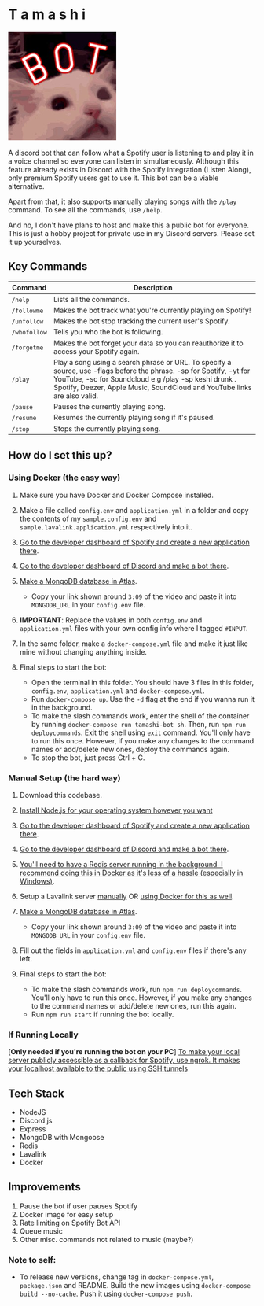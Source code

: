 # T a m a s h i

![tamashi_img](./docs/tamashi.jpg)

A discord bot that can follow what a Spotify user is listening to and play it in a voice channel so everyone can listen in simultaneously. Although this feature already exists in Discord with the Spotify integration (Listen Along), only premium Spotify users get to use it. This bot can be a viable alternative.

Apart from that, it also supports manually playing songs with the `/play` command. To see all the commands, use `/help`.

And no, I don't have plans to host and make this a public bot for everyone. This is just a hobby project for private use in my Discord servers. Please set it up yourselves.

## Key Commands

| Command      | Description                                                                                                                                                                                                                                              |
| ------------ | -------------------------------------------------------------------------------------------------------------------------------------------------------------------------------------------------------------------------------------------------------- |
| `/help`      | Lists all the commands.                                                                                                                                                                                                                                  |
| `/followme`  | Makes the bot track what you're currently playing on Spotify!                                                                                                                                                                                            |
| `/unfollow`  | Makes the bot stop tracking the current user's Spotify.                                                                                                                                                                                                  |
| `/whofollow` | Tells you who the bot is following.                                                                                                                                                                                                                      |
| `/forgetme`  | Makes the bot forget your data so you can reauthorize it to access your Spotify again.                                                                                                                                                                   |
| `/play`      | Play a song using a search phrase or URL. To specify a source, use -flags before the phrase. -sp for Spotify, -yt for YouTube, -sc for Soundcloud e.g /play -sp keshi drunk . Spotify, Deezer, Apple Music, SoundCloud and YouTube links are also valid. |
| `/pause`     | Pauses the currently playing song.                                                                                                                                                                                                                       |
| `/resume`    | Resumes the currently playing song if it's paused.                                                                                                                                                                                                       |
| `/stop`      | Stops the currently playing song.                                                                                                                                                                                                                        |

## How do I set this up?

### **Using Docker (the easy way)**

1. Make sure you have Docker and Docker Compose installed.
1. Make a file called `config.env` and `application.yml` in a folder and copy the contents of my `sample.config.env` and `sample.lavalink.application.yml` respectively into it.
1. [Go to the developer dashboard of Spotify and create a new application there](./docs//setup_instructions/i_spotify_dev.md).
1. [Go to the developer dashboard of Discord and make a bot there](./docs/setup_instructions/i_discord_dev.md).
1. [Make a MongoDB database in Atlas](https://youtu.be/084rmLU1UgA?t=39).
   - Copy your link shown around `3:09` of the video and paste it into `MONGODB_URL` in your `config.env` file.
1. **IMPORTANT**: Replace the values in both `config.env` and `application.yml` files with your own config info where I tagged `#INPUT`.
1. In the same folder, make a `docker-compose.yml` file and make it just like mine without changing anything inside.
1. Final steps to start the bot:

   - Open the terminal in this folder. You should have 3 files in this folder, `config.env`, `application.yml` and `docker-compose.yml`.
   - Run `docker-compose up`. Use the `-d` flag at the end if you wanna run it in the background.
   - To make the slash commands work, enter the shell of the container by running `docker-compose run tamashi-bot sh`. Then, run `npm run deploycommands`. Exit the shell using `exit` command. You'll only have to run this once. However, if you make any changes to the command names or add/delete new ones, deploy the commands again.
   - To stop the bot, just press Ctrl + C.

### **Manual Setup (the hard way)**

1. Download this codebase.
1. [Install Node.js for your operating system however you want](./docs/setup_instructions/i_node.md)
1. [Go to the developer dashboard of Spotify and create a new application there](./docs//setup_instructions/i_spotify_dev.md).
1. [Go to the developer dashboard of Discord and make a bot there](./docs/setup_instructions/i_discord_dev.md).
1. [You'll need to have a Redis server running in the background. I recommend doing this in Docker as it's less of a hassle (especially in Windows)](./docs/setup_instructions/i_redis.md).
1. Setup a Lavalink server [manually](./docs/setup_instructions/i_lavalink.md) OR [using Docker for this as well](./docs/setup_instructions/i_lavalink_docker.md).
1. [Make a MongoDB database in Atlas](https://youtu.be/084rmLU1UgA?t=39).
   - Copy your link shown around `3:09` of the video and paste it into `MONGODB_URL` in your `config.env` file.
1. Fill out the fields in `application.yml` and `config.env` files if there's any left.
1. Final steps to start the bot:

   - To make the slash commands work, run `npm run deploycommands`. You'll only have to run this once. However, if you make any changes to the command names or add/delete new ones, run this again.
   - Run `npm run start` if running the bot locally.

### **If Running Locally**

[**Only needed if you're running the bot on your PC**] [To make your local server publicly accessible as a callback for Spotify, use ngrok. It makes your localhost available to the public using SSH tunnels](./docs/setup_instructions/i_ngrok.md)

## Tech Stack

- NodeJS
- Discord.js
- Express
- MongoDB with Mongoose
- Redis
- Lavalink
- Docker

## Improvements

1. Pause the bot if user pauses Spotify
1. Docker image for easy setup
1. Rate limiting on Spotify Bot API
1. Queue music
1. Other misc. commands not related to music (maybe?)

### Note to self:

- To release new versions, change tag in `docker-compose.yml`, `package.json` and README. Build the new images using `docker-compose build --no-cache`. Push it using `docker-compose push`.
